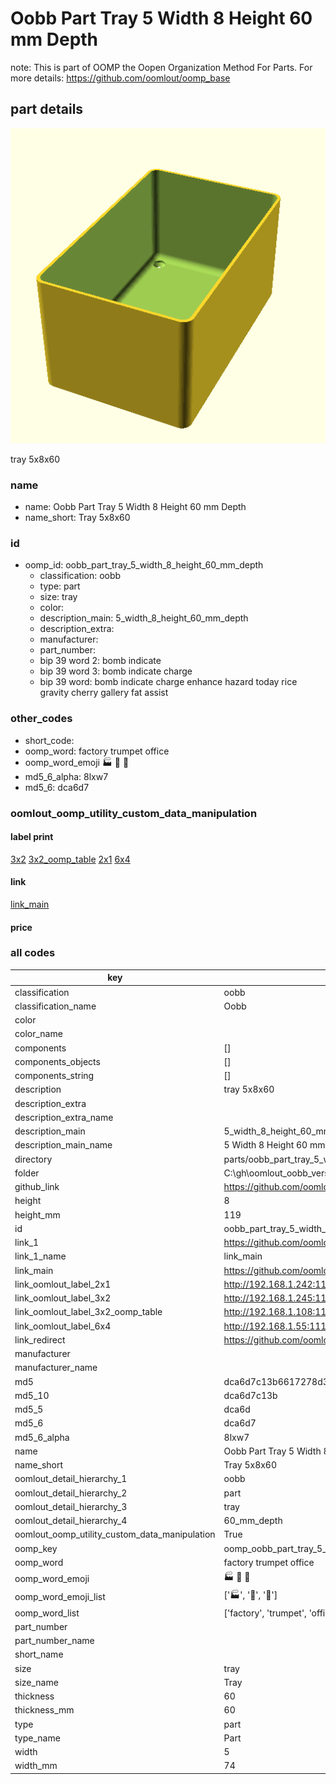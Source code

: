 # Oobb Part Tray 5 Width 8 Height 60 mm Depth  

note: This is part of OOMP the Oopen Organization Method For Parts. For more details: https://github.com/oomlout/oomp_base

##  part details
  

[![](3dpr.png)](3dpr.png)

tray 5x8x60



### name
* name: Oobb Part Tray 5 Width 8 Height 60 mm Depth
* name_short: Tray 5x8x60 
### id
* oomp_id: oobb_part_tray_5_width_8_height_60_mm_depth
  * classification: oobb
  * type: part
  * size: tray
  * color: 
  * description_main: 5_width_8_height_60_mm_depth
  * description_extra: 
  * manufacturer: 
  * part_number: 
  * bip 39 word 2: bomb indicate
  * bip 39 word 3: bomb indicate charge
  * bip 39 word: bomb indicate charge enhance hazard today rice gravity cherry gallery fat assist

### other_codes
* short_code: 
* oomp_word: factory trumpet office
* oomp_word_emoji :factory: :trumpet: :office:
* md5_6_alpha: 8lxw7
* md5_6: dca6d7






### oomlout_oomp_utility_custom_data_manipulation
#### label print
[3x2](http://192.168.1.245:1112/?label=oomp%208lxw7)
[3x2_oomp_table](http://192.168.1.108:1112/?label=oomp%208lxw7)
[2x1](http://192.168.1.242:1112/?label=oomp%208lxw7)
[6x4](http://192.168.1.55:1112/?label=oomp%208lxw7)    

#### link

[link_main](https://github.com/oomlout/oomlout_oobb_version_4_generated_parts/tree/main/navigation_oomp/oobb/part/tray/5_width_8_height_60_mm_depth/part)                              

#### price







### all codes 
| key | value |  
| --- | --- |  
| classification | oobb |  
| classification_name | Oobb |  
| color |  |  
| color_name |  |  
| components | [] |  
| components_objects | [] |  
| components_string | [] |  
| description | tray 5x8x60 |  
| description_extra |  |  
| description_extra_name |  |  
| description_main | 5_width_8_height_60_mm_depth |  
| description_main_name | 5 Width 8 Height 60 mm Depth |  
| directory | parts/oobb_part_tray_5_width_8_height_60_mm_depth |  
| folder | C:\gh\oomlout_oobb_version_4_generated_parts\parts\oobb_part_tray_5_width_8_height_60_mm_depth |  
| github_link | https://github.com/oomlout/oomlout_oomp_part_src/tree/main/parts/oobb_part_tray_5_width_8_height_60_mm_depth |  
| height | 8 |  
| height_mm | 119 |  
| id | oobb_part_tray_5_width_8_height_60_mm_depth |  
| link_1 | https://github.com/oomlout/oomlout_oobb_version_4_generated_parts/tree/main/navigation_oomp/oobb/part/tray/5_width_8_height_60_mm_depth/part |  
| link_1_name | link_main |  
| link_main | https://github.com/oomlout/oomlout_oobb_version_4_generated_parts/tree/main/navigation_oomp/oobb/part/tray/5_width_8_height_60_mm_depth/part |  
| link_oomlout_label_2x1 | http://192.168.1.242:1112/?label=oomp%208lxw7 |  
| link_oomlout_label_3x2 | http://192.168.1.245:1112/?label=oomp%208lxw7 |  
| link_oomlout_label_3x2_oomp_table | http://192.168.1.108:1112/?label=oomp%208lxw7 |  
| link_oomlout_label_6x4 | http://192.168.1.55:1112/?label=oomp%208lxw7 |  
| link_redirect | https://github.com/oomlout/oomlout_oobb_version_4_generated_parts/tree/main/parts/oobb_tray_05_08_60 |  
| manufacturer |  |  
| manufacturer_name |  |  
| md5 | dca6d7c13b6617278d34f4a84d1cb8c9 |  
| md5_10 | dca6d7c13b |  
| md5_5 | dca6d |  
| md5_6 | dca6d7 |  
| md5_6_alpha | 8lxw7 |  
| name | Oobb Part Tray 5 Width 8 Height 60 mm Depth |  
| name_short | Tray 5x8x60  |  
| oomlout_detail_hierarchy_1 | oobb |  
| oomlout_detail_hierarchy_2 | part |  
| oomlout_detail_hierarchy_3 | tray |  
| oomlout_detail_hierarchy_4 | 60_mm_depth |  
| oomlout_oomp_utility_custom_data_manipulation | True |  
| oomp_key | oomp_oobb_part_tray_5_width_8_height_60_mm_depth |  
| oomp_word | factory trumpet office |  
| oomp_word_emoji | :factory: :trumpet: :office: |  
| oomp_word_emoji_list | [':factory:', ':trumpet:', ':office:'] |  
| oomp_word_list | ['factory', 'trumpet', 'office'] |  
| part_number |  |  
| part_number_name |  |  
| short_name |  |  
| size | tray |  
| size_name | Tray |  
| thickness | 60 |  
| thickness_mm | 60 |  
| type | part |  
| type_name | Part |  
| width | 5 |  
| width_mm | 74 |  
